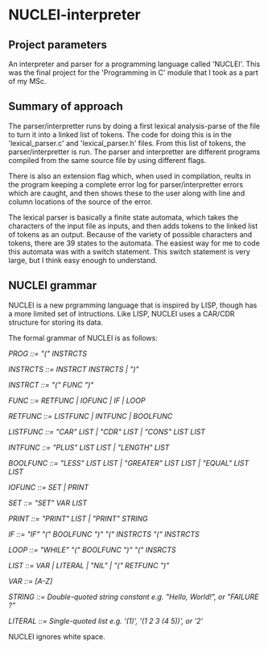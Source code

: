 # NUCLEI-interpreter

## Project parameters
An interpreter and parser for a programming language called 'NUCLEI'.  This was the final project for the 'Programming in C' module that I took as a part of my MSc.

## Summary of approach

The parser/interpretter runs by doing a first lexical analysis-parse of the file to turn it into a linked list of tokens.  The code for doing this is in the 'lexical_parser.c' and 'lexical_parser.h' files.  From this list of tokens, the parser/interpretter is run.  The parser and interpretter are different programs compiled from the same source file by using different flags.

There is also an extension flag which, when used in compilation, reults in the program keeping a complete error log for parser/interpretter errors which are caught, and then shows these to the user along with line and column locations of the source of the error. 

The lexical parser is basically a finite state automata, which takes the characters of the input file as inputs, and then adds tokens to the linked list of tokens as an output.  Because of the variety of possible characters and tokens, there are 39 states to the automata.  The easiest way for me to code this automata was with a switch statement.  This switch statement is very large, but I think easy enough to understand.

## NUCLEI grammar

NUCLEI is a new prgramming language that is inspired by LISP, though has a more limited set of intructions.
Like LISP, NUCLEI uses a CAR/CDR structure for storing its data.

The formal grammar of NUCLEI is as follows:

*PROG ::= "(" INSTRCTS*

*INSTRCTS ::= INSTRCT INSTRCTS | ")"*

*INSTRCT ::= "(" FUNC ")"*

*FUNC ::= RETFUNC | IOFUNC | IF | LOOP*

*RETFUNC ::= LISTFUNC | INTFUNC | BOOLFUNC*

*LISTFUNC ::= "CAR" LIST | "CDR" LIST | "CONS" LIST LIST*

*INTFUNC ::= "PLUS" LIST LIST | "LENGTH" LIST*

*BOOLFUNC ::= "LESS" LIST LIST | "GREATER" LIST LIST | "EQUAL" LIST LIST*

*IOFUNC ::= SET | PRINT*

*SET ::= "SET" VAR LIST*

*PRINT ::= "PRINT" LIST | "PRINT" STRING*

*IF ::= "IF" "(" BOOLFUNC ")" "(" INSTRCTS "(" INSTRCTS*

*LOOP ::= "WHILE" "(" BOOLFUNC ")" "(" INSRCTS*

*LIST ::= VAR | LITERAL | "NIL" | "(" RETFUNC ")"*

*VAR ::= [A-Z]*

*STRING ::= Double-quoted string constant e.g. "Hello, World!", or "FAILURE ?"*

*LITERAL ::= Single-quoted list e.g. ’(1)’, ’(1 2 3 (4 5))’, or ’2’*

  
NUCLEI ignores white space.



